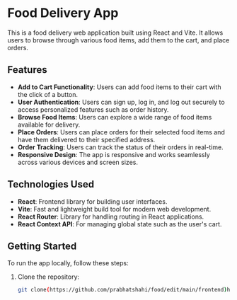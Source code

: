 # Food Delivery App

This is a food delivery web application built using React and Vite. It allows users to browse through various food items, add them to the cart, and place orders.

## Features

- **Add to Cart Functionality**: Users can add food items to their cart with the click of a button.
- **User Authentication**: Users can sign up, log in, and log out securely to access personalized features such as order history.
- **Browse Food Items**: Users can explore a wide range of food items available for delivery.
- **Place Orders**: Users can place orders for their selected food items and have them delivered to their specified address.
- **Order Tracking**: Users can track the status of their orders in real-time.
- **Responsive Design**: The app is responsive and works seamlessly across various devices and screen sizes.

## Technologies Used

- **React**: Frontend library for building user interfaces.
- **Vite**: Fast and lightweight build tool for modern web development.
- **React Router**: Library for handling routing in React applications.
- **React Context API**: For managing global state such as the user's cart.

## Getting Started

To run the app locally, follow these steps:

1. Clone the repository:

   ```bash
   git clone(https://github.com/prabhatshahi/food/edit/main/frontend)https://github.com/prabhatshahi/food/edit/main/frontend
